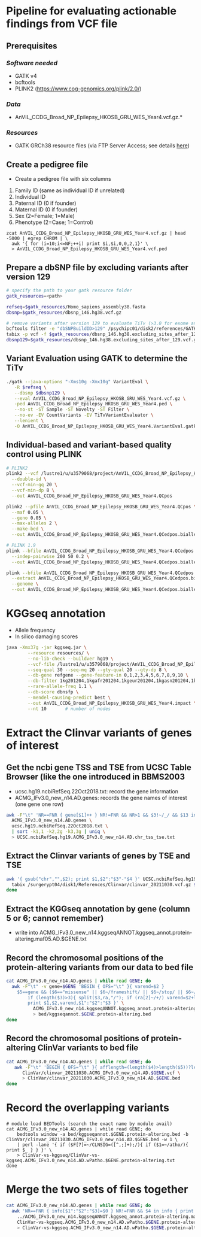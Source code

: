# Pipeline for evaluating actionable findings from VCF file

## Prerequisites
### _Software needed_
- GATK v4
- bcftools
- PLINK2 (https://www.cog-genomics.org/plink/2.0/)

### _Data_
- AnVIL_CCDG_Broad_NP_Epilepsy_HKOSB_GRU_WES_Year4.vcf.gz.*

### _Resources_
- GATK GRCh38 resource files (via FTP Server Access; see details [here](https://gatk.broadinstitute.org/hc/en-us/articles/360035890811-Resource-bundle))

## Create a pedigree file
- Create a pedigree file with six columns
1. Family ID (same as individual ID if unrelated)
2. Individual ID
3. Paternal ID (0 if founder)
4. Maternal ID (0 if founder)
5. Sex (2=Female; 1=Male)
6. Phenotype (2=Case; 1=Control)

```
zcat AnVIL_CCDG_Broad_NP_Epilepsy_HKOSB_GRU_WES_Year4.vcf.gz | head -5000 | egrep CHROM | \
  awk '{ for (i=10;i<=NF;++i) print $i,$i,0,0,2,1}' \
  > AnVIL_CCDG_Broad_NP_Epilepsy_HKOSB_GRU_WES_Year4.vcf.ped
```

## Prepare a dbSNP file by excluding variants after version 129
```bash
# specify the path to your gatk resource folder 
gatk_resources=<path>

refseq=$gatk_resources/Homo_sapiens_assembly38.fasta
dbsnp=$gatk_resources/dbsnp_146.hg38.vcf.gz

# remove variants after version 129 to evaluate TiTv (>3.0 for exome and >2.0 for genome)
bcftools filter -e "dbSNPBuildID>129" /psychipc01/disk2/references/GATK_hg38_bundle/dbsnp_146.hg38.vcf.gz | bgzip > $gatk_resources/dbsnp_146.hg38.excluding_sites_after_129.vcf.gz
tabix -p vcf -f $gatk_resources/dbsnp_146.hg38.excluding_sites_after_129.vcf.gz
dbsnp129=$gatk_resources/dbsnp_146.hg38.excluding_sites_after_129.vcf.gz
```

## Variant Evaluation using GATK to determine the TiTv
```bash
./gatk --java-options "-Xms10g -Xmx10g" VariantEval \
   -R $refseq \
   --dbsnp $dbsnp129 \
   --eval AnVIL_CCDG_Broad_NP_Epilepsy_HKOSB_GRU_WES_Year4.vcf.gz \
   -ped AnVIL_CCDG_Broad_NP_Epilepsy_HKOSB_GRU_WES_Year4.ped \
   --no-st -ST Sample -ST Novelty -ST Filter \
   --no-ev -EV CountVariants -EV TiTvVariantEvaluator \
   --lenient \
   -O AnVIL_CCDG_Broad_NP_Epilepsy_HKOSB_GRU_WES_Year4.VariantEval.gatk-report
```

## Individual-based and variant-based quality control using PLINK
```bash
# PLINK2
plink2 --vcf /lustre1/u/u3579068/project/AnVIL_CCDG_Broad_NP_Epilepsy_HKOSB_GRU_WES_Year4_AnVIL_CCDG_Broad_NP_Epilepsy_HKOSB_GRU_WES_Year4.vcf.gz \
  --double-id \
  --vcf-min-gq 20 \
  --vcf-min-dp 8 \
  --out AnVIL_CCDG_Broad_NP_Epilepsy_HKOSB_GRU_WES_Year4.QCpos

plink2 --pfile AnVIL_CCDG_Broad_NP_Epilepsy_HKOSB_GRU_WES_Year4.QCpos \
  --maf 0.05 \
  --geno 0.05 \
  --max-alleles 2 \
  --make-bed \
  --out AnVIL_CCDG_Broad_NP_Epilepsy_HKOSB_GRU_WES_Year4.QCedpos.biallelic.maf05

# PLINK 1.9
plink --bfile AnVIL_CCDG_Broad_NP_Epilepsy_HKOSB_GRU_WES_Year4.QCedpos.biallelic.maf05 \
  --indep-pairwise 200 50 0.2 \
  --out AnVIL_CCDG_Broad_NP_Epilepsy_HKOSB_GRU_WES_Year4.QCedpos.biallelic.maf05.pruned 

plink --bfile AnVIL_CCDG_Broad_NP_Epilepsy_HKOSB_GRU_WES_Year4.QCedpos.biallelic.maf05 \
  --extract AnVIL_CCDG_Broad_NP_Epilepsy_HKOSB_GRU_WES_Year4.QCedpos.biallelic.maf05.pruned.prune.in \
  --genome \
  --out AnVIL_CCDG_Broad_NP_Epilepsy_HKOSB_GRU_WES_Year4.QCedpos.biallelic.maf05.pruned 
```
# KGGseq annotation
- Allele frequency
- In silico damaging scores
```bash
java -Xmx37g -jar kggseq.jar \
        --resource resources/ \
        --no-lib-check --buildver hg19 \
        --vcf-file /lustre1/u/u3579068/project/AnVIL_CCDG_Broad_NP_Epilepsy_HKOSB_GRU_WES_Year4_AnVIL_CCDG_Broad_NP_Epilepsy_HKOSB_GRU_WES_Year4.vcf.gz \
        --seq-qual 30 --seq-mq 20 --gty-qual 20 --gty-dp 8 \
        --db-gene refgene --gene-feature-in 0,1,2,3,4,5,6,7,8,9,10 \
        --db-filter 1kg201204,1kgafr201204,1kgeur201204,1kgasn201204,1kgeur201305,1kgeas201305,1kgafr201305,ESP6500AA,ESP6500EA,exac,ehr,gadexome,gadgenome \
        --rare-allele-freq 1.1 \
        --db-score dbnsfp \
        --mendel-causing-predict best \
        --out AnVIL_CCDG_Broad_NP_Epilepsy_HKOSB_GRU_WES_Year4.impact \
        --nt 10       # number of nodes
```

# Extract the Clinvar variants of genes of interest
## Get the ncbi gene TSS and TSE from UCSC Table Browser (like the one introduced in BBMS2003
- ucsc.hg19.ncbiRefSeq.22Oct2018.txt: record the gene information
- ACMG_IFv3.0_new_n14.AD.genes: records the gene names of interest (one gene one row)
```bash
awk -F"\t" 'NR==FNR { gene[$1]++ } NR!=FNR && NR>1 && $3!~/_/ && $13 in gene { print $3"\t"$5"\t"$6"\t"$13 }' \
  ACMG_IFv3.0_new_n14.AD.genes \
  ucsc.hg19.ncbiRefSeq.22Oct2018.txt \
  | sort -k1,1 -k2,2g -k3,3g | uniq \
  > UCSC.ncbiRefSeq.hg19.ACMG_IFv3.0_new_n14.AD.chr_tss_tse.txt
```
## Extract the Clinvar variants of genes by TSE and TSE
```bash
awk '{ gsub("chr","",$2); print $1,$2":"$3"-"$4 }' UCSC.ncbiRefSeq.hg19.ACMG_IFv3.0_new_n14.AD.chr_tss_tse.txt |  while read GENE CHRPOS; do 
  tabix /surgerypt04/disk1/References/Clinvar/clinvar_20211030.vcf.gz $CHRPOS > ClinVar/clinvar_20211030.ACMG_IFv3.0_new_n14.AD.$GENE.vcf
done
```
## Extract the KGGseq annotation by gene (column 5 or 6; cannot remember)
- write into ACMG_IFv3.0_new_n14.kggseqANNOT.kggseq_annot.protein-altering.maf05.AD.$GENE.txt

## Record the chromosomal positions of the protein-altering variants from our data to bed file
```bash
cat ACMG_IFv3.0_new_n14.AD.genes | while read GENE; do 
  awk -F"\t" -v gene=$GENE 'BEGIN { OFS="\t" }{ varend=$2 } 
    $5==gene && ($6=="missense" || $6~/frameshift/ || $6~/stop/ || $6~/start/ || $6=="splicing"){ 
        if (length($3)>3){ split($3,ra,"/"); if (ra[2]~/+/) varend=$2+length(ra[2])-1  } 
        print $1,$2,varend,$1":"$2":"$3 }' \
          ACMG_IFv3.0_new_n14.kggseqANNOT.kggseq_annot.protein-altering.maf05.AD.$GENE.txt \
          > bed/kggseqannot.$GENE.protein-altering.bed
done
```
## Record the chromosomal positions of protein-altering ClinVar variants to bed file
```bash
cat ACMG_IFv3.0_new_n14.AD.genes | while read GENE; do 
   awk -F"\t" 'BEGIN { OFS="\t" }{ afflength=(length($4)>length($5))?length($4):length($5); afflength; print $1,$2,$2+afflength-1,$3":"$4":"$5":"$8 }' \
      ClinVar/clinvar_20211030.ACMG_IFv3.0_new_n14.AD.$GENE.vcf \
      > ClinVar/clinvar_20211030.ACMG_IFv3.0_new_n14.AD.$GENE.bed
done
```

# Record the overlapping variants
```
# module load BEDTools (search the exact name by module avail)
cat ACMG_IFv3.0_new_n14.AD.genes | while read GENE; do 
    bedtools window -a bed/kggseqannot.$GENE.protein-altering.bed -b ClinVar/clinvar_20211030.ACMG_IFv3.0_new_n14.AD.$GENE.bed -w 1 \
    | perl -lane '{ if ($F[7]=~/CLNSIG=([^,;]+);/){ if ($1=~/atho/){ print $_ } } }' \
    > ClinVar-vs-kggseq/ClinVar-vs-kggseq.ACMG_IFv3.0_new_n14.AD.wPatho.$GENE.protein-altering.txt
done
```

# Merge the two sets of files together
```bash
cat ACMG_IFv3.0_new_n14.AD.genes | while read GENE; do
  awk 'NR==FNR { info[$1":"$2":"$3]=$0 } NR!=FNR && $4 in info { print $0"\t"info[$4] }' \
    ../ACMG_IFv3.0_new_n14.kggseqANNOT.kggseq_annot.protein-altering.maf05.AD.$GENE.txt \
    ClinVar-vs-kggseq.ACMG_IFv3.0_new_n14.AD.wPatho.$GENE.protein-altering.txt \
    > ClinVar-vs-kggseq.ACMG_IFv3.0_new_n14.AD.wPatho.$GENE.protein-altering.flt.txt; done
```
